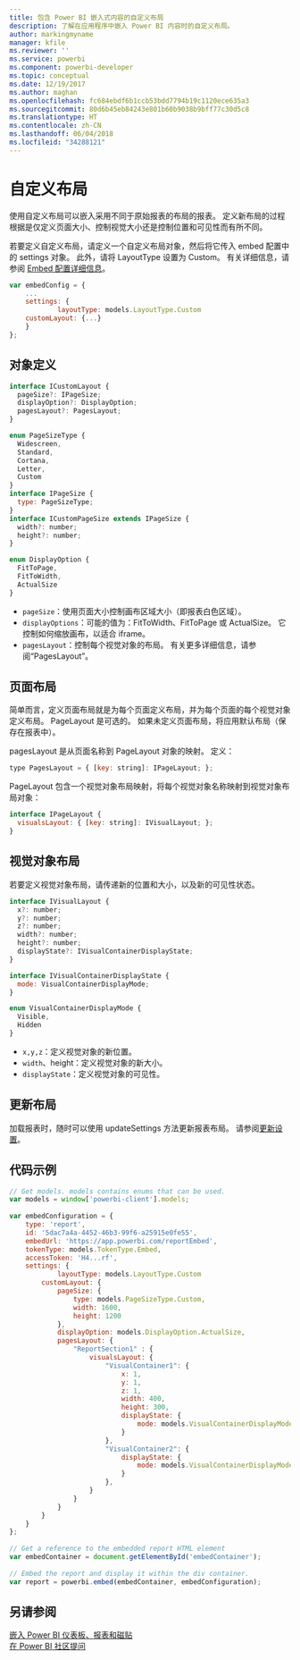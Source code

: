 ```yaml
---
title: 包含 Power BI 嵌入式内容的自定义布局
description: 了解在应用程序中嵌入 Power BI 内容时的自定义布局。
author: markingmyname
manager: kfile
ms.reviewer: ''
ms.service: powerbi
ms.component: powerbi-developer
ms.topic: conceptual
ms.date: 12/19/2017
ms.author: maghan
ms.openlocfilehash: fc684ebdf6b1ccb53bdd7794b19c1120ece635a3
ms.sourcegitcommit: 80d6b45eb84243e801b60b9038b9bff77c30d5c8
ms.translationtype: HT
ms.contentlocale: zh-CN
ms.lasthandoff: 06/04/2018
ms.locfileid: "34288121"
---
```

# <a name="custom-layouts"></a>自定义布局


使用自定义布局可以嵌入采用不同于原始报表的布局的报表。 定义新布局的过程根据是仅定义页面大小、控制视觉大小还是控制位置和可见性而有所不同。

若要定义自定义布局，请定义一个自定义布局对象，然后将它传入 embed 配置中的 settings 对象。 此外，请将 LayoutType 设置为 Custom。 有关详细信息，请参阅 [Embed 配置详细信息](https://github.com/Microsoft/PowerBI-JavaScript/wiki/Embed-Configuration-Details)。

```javascript
var embedConfig = {
    ...
    settings: {
            layoutType: models.LayoutType.Custom
    customLayout: {...}
    }
};
```

## <a name="object-definition"></a>对象定义

```javascript
interface ICustomLayout {
  pageSize?: IPageSize;
  displayOption?: DisplayOption;
  pagesLayout?: PagesLayout;
}

enum PageSizeType {
  Widescreen,
  Standard,
  Cortana,
  Letter,
  Custom
}
interface IPageSize {
  type: PageSizeType;
}
interface ICustomPageSize extends IPageSize {
  width?: number;
  height?: number;
}

enum DisplayOption {
  FitToPage,
  FitToWidth,
  ActualSize
}
```

- `pageSize`：使用页面大小控制画布区域大小（即报表白色区域）。
- `displayOptions`：可能的值为：FitToWidth、FitToPage 或 ActualSize。 它控制如何缩放画布，以适合 iframe。
- `pagesLayout`：控制每个视觉对象的布局。 有关更多详细信息，请参阅“PagesLayout”。

## <a name="pages-layout"></a>页面布局

简单而言，定义页面布局就是为每个页面定义布局，并为每个页面的每个视觉对象定义布局。
PageLayout 是可选的。 如果未定义页面布局，将应用默认布局（保存在报表中）。

pagesLayout 是从页面名称到 PageLayout 对象的映射。 定义：

```javascript
type PagesLayout = { [key: string]: IPageLayout; };
```

PageLayout 包含一个视觉对象布局映射，将每个视觉对象名称映射到视觉对象布局对象：

```javascript
interface IPageLayout {
  visualsLayout: { [key: string]: IVisualLayout; };
}
```

## <a name="visual-layout"></a>视觉对象布局

若要定义视觉对象布局，请传递新的位置和大小，以及新的可见性状态。

```javascript
interface IVisualLayout {
  x?: number;
  y?: number;
  z?: number;
  width?: number;
  height?: number;
  displayState?: IVisualContainerDisplayState;
}

interface IVisualContainerDisplayState {
  mode: VisualContainerDisplayMode;
}

enum VisualContainerDisplayMode {
  Visible,
  Hidden
}
```

- `x,y,z`：定义视觉对象的新位置。
- `width`、height：定义视觉对象的新大小。
- `displayState`：定义视觉对象的可见性。


## <a name="update-layout"></a>更新布局

加载报表时，随时可以使用 updateSettings 方法更新报表布局。 请参阅[更新设置](https://github.com/Microsoft/PowerBI-JavaScript/wiki/Update-Settings)。

## <a name="code-example"></a>代码示例

```javascript
// Get models. models contains enums that can be used.
var models = window['powerbi-client'].models;
    
var embedConfiguration = {
    type: 'report',
    id: '5dac7a4a-4452-46b3-99f6-a25915e0fe55',
    embedUrl: 'https://app.powerbi.com/reportEmbed',
    tokenType: models.TokenType.Embed,
    accessToken: 'H4...rf',
    settings: {
            layoutType: models.LayoutType.Custom
        customLayout: {
            pageSize: {
                type: models.PageSizeType.Custom,
                width: 1600,
                height: 1200
            },
            displayOption: models.DisplayOption.ActualSize,
            pagesLayout: {
                "ReportSection1" : {
                    visualsLayout: {
                        "VisualContainer1": {
                            x: 1,
                            y: 1,
                            z: 1,
                            width: 400,
                            height: 300,
                            displayState: {
                                mode: models.VisualContainerDisplayMode.Visible
                            }
                        },
                        "VisualContainer2": {
                            displayState: {
                                mode: models.VisualContainerDisplayMode.Hidden
                            }
                        },
                    }
                }
            }
        }
    }
};
     
// Get a reference to the embedded report HTML element
var embedContainer = document.getElementById('embedContainer');
 
// Embed the report and display it within the div container.
var report = powerbi.embed(embedContainer, embedConfiguration);

```


## <a name="see-also"></a>另请参阅

[嵌入 Power BI 仪表板、报表和磁贴](embedding-content.md)   
[在 Power BI 社区提问](https://community.powerbi.com/)

